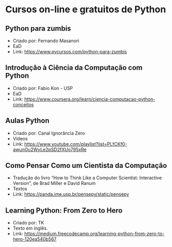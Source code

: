 # Cursos on-line e gratuitos de Python

## Python para zumbis

* Criado por: Fernando Masanori
* EaD
* Link: <https://www.pycursos.com/python-para-zumbis>


## Introdução à Ciência da Computação com Python

* Criado por: Fabio Kon - USP
* EaD
* Link: <https://www.coursera.org/learn/ciencia-computacao-python-conceitos>

## Aulas Python

* Criado por: Canal Ignorância Zero
* Vídeos
* Link: <https://www.youtube.com/playlist?list=PLfCKf0-awunOu2WyLe2pSD2fXUo795xRe>

## Como Pensar Como um Cientista da Computação

* Tradução do livro “How to Think Like a Computer Scientist: Interactive Version”, de Brad Miller e David Ranum
* Textos
* Link: <https://panda.ime.usp.br/pensepy/static/pensepy>


## Learning Python: From Zero to Hero

* Criado por: TK
* Texto em inglês.
* Link: <https://medium.freecodecamp.org/learning-python-from-zero-to-hero-120ea540b567>



